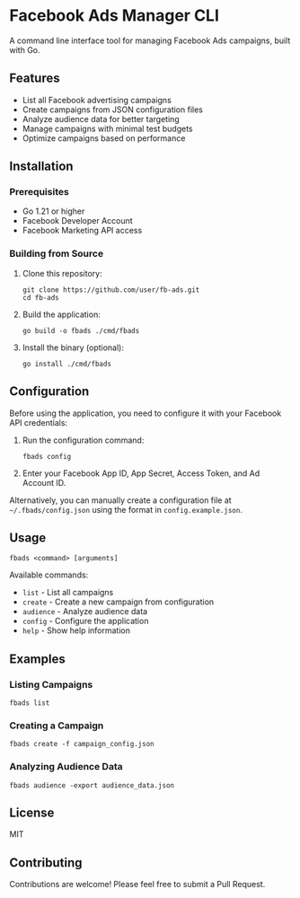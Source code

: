 # Facebook Ads Manager CLI

A command line interface tool for managing Facebook Ads campaigns, built with Go.

## Features

- List all Facebook advertising campaigns
- Create campaigns from JSON configuration files
- Analyze audience data for better targeting
- Manage campaigns with minimal test budgets
- Optimize campaigns based on performance

## Installation

### Prerequisites

- Go 1.21 or higher
- Facebook Developer Account
- Facebook Marketing API access

### Building from Source

1. Clone this repository:
   ```
   git clone https://github.com/user/fb-ads.git
   cd fb-ads
   ```

2. Build the application:
   ```
   go build -o fbads ./cmd/fbads
   ```

3. Install the binary (optional):
   ```
   go install ./cmd/fbads
   ```

## Configuration

Before using the application, you need to configure it with your Facebook API credentials:

1. Run the configuration command:
   ```
   fbads config
   ```

2. Enter your Facebook App ID, App Secret, Access Token, and Ad Account ID.

Alternatively, you can manually create a configuration file at `~/.fbads/config.json` using the format in `config.example.json`.

## Usage

```
fbads <command> [arguments]
```

Available commands:

- `list` - List all campaigns
- `create` - Create a new campaign from configuration
- `audience` - Analyze audience data
- `config` - Configure the application
- `help` - Show help information

## Examples

### Listing Campaigns

```
fbads list
```

### Creating a Campaign

```
fbads create -f campaign_config.json
```

### Analyzing Audience Data

```
fbads audience -export audience_data.json
```

## License

MIT

## Contributing

Contributions are welcome! Please feel free to submit a Pull Request.